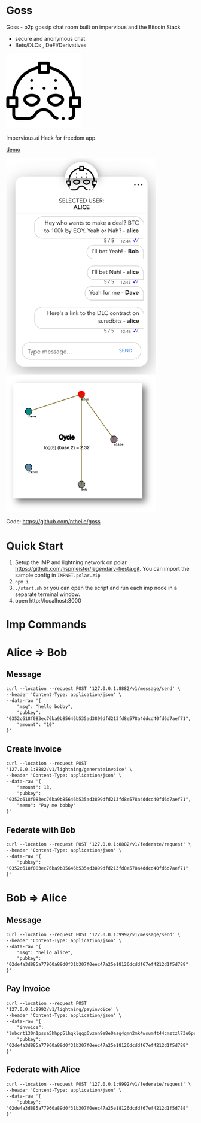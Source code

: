 Goss
=====
Goss  - p2p gossip chat room built on impervious and the Bitcoin Stack
- secure and anonymous chat 
- Bets/DLCs , DeFi/Derivatives

<img src="./public/images/mask.png" alt="drawing" width="200"/>
<br/>

Impervious.ai Hack for freedom app.

[demo](https://www.youtube.com/watch?v=nC63Y-J_sDM)

<img src="./public/images/goss-chat.png" alt="drawing" width="400"/>
<img src="./public/images/goss-net.png" alt="drawing" width="400"/>


Code: https://github.com/ntheile/goss

Quick Start
==========

1. Setup the IMP and lightning network on polar https://github.com/lispmeister/legendary-fiesta.git. You can import the sample config in `IMPNET.polar.zip`
2. `npm i`
3. `./start.sh` or you can open the script and run each imp node in a separate terminal window.
4. open http://localhost:3000


Imp Commands
============

Alice => Bob
===========

Message 
---------
```
curl --location --request POST '127.0.0.1:8882/v1/message/send' \
--header 'Content-Type: application/json' \
--data-raw '{
    "msg": "hello bobby",
    "pubkey": "0352c618f083ec76ba9b85646b535ad3899dfd213fd8e578a4ddcd40fd6d7aef71",
    "amount": "10"
}'
```

Create Invoice
--------------
```
curl --location --request POST '127.0.0.1:8882/v1/lightning/generateinvoice' \
--header 'Content-Type: application/json' \
--data-raw '{
    "amount": 13,
    "pubkey": "0352c618f083ec76ba9b85646b535ad3899dfd213fd8e578a4ddcd40fd6d7aef71",
    "memo": "Pay me bobby"
}'
```

Federate with Bob
---------------
```
curl --location --request POST '127.0.0.1:8882/v1/federate/request' \
--header 'Content-Type: application/json' \
--data-raw '{
    "pubkey": "0352c618f083ec76ba9b85646b535ad3899dfd213fd8e578a4ddcd40fd6d7aef71"
}'
```

Bob => Alice
===========

Message
--------
```
curl --location --request POST '127.0.0.1:9992/v1/message/send' \
--header 'Content-Type: application/json' \
--data-raw '{
    "msg": "hello alice",
    "pubkey": "02de4a3d885a77960a89d0f31b307f0eec47a25e18126dcddf67ef4212d1f5d788"
}'
```

Pay Invoice
--------------
```
curl --location --request POST '127.0.0.1:9992/v1/lightning/payinvoice' \
--header 'Content-Type: application/json' \
--data-raw '{
    "invoice": "lnbcrt130n1pssa5hhpp5lhqklqqg6vznn9e8e0asg4gmn2mk4wsum4t44cmztzl73u6ps6zsdq52pshjgrdv5sxymmzvfuscqzpgsp5rdgeqmvfy9tzs65hlmrw67s6cshr5efyye2cxqltz8r0hwcm9qcs9qyyssq48puyscf3j3tft9zhd4sx2nzynguysz3tradq2xck9h8tp8wnnmxc6hgsyp8wgh25jm7cgzvqapuw30ux8qttvkjzdfej4h223lansqpyhkylf",
    "pubkey": "02de4a3d885a77960a89d0f31b307f0eec47a25e18126dcddf67ef4212d1f5d788"
}'
```

Federate with Alice
------------------
```
curl --location --request POST '127.0.0.1:9992/v1/federate/request' \
--header 'Content-Type: application/json' \
--data-raw '{
    "pubkey": "02de4a3d885a77960a89d0f31b307f0eec47a25e18126dcddf67ef4212d1f5d788"
}'
```
